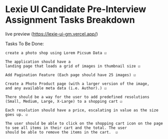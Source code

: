 # Lexie UI Candidate Pre-Interview Assignment Tasks Breakdown

live preview (https://lexie-ui-gm.vercel.app/)

Tasks To Be Done:

```
create a photo shop using Lorem Picsum Data ☑️
```

```
The application should have a
landing page that loads a grid of images in thumbnail size ☑️
```

```
Add Pagination Feature (Each page should have 25 images) ☑️
```

```
Create a Photo Product page (with a larger version of the image,
and any available meta data (i.e. Author).) ☑️
```

```
There should be a way for the user to add predefined resolutions
(Small, Medium, Large, X-Large) to a shopping cart ☑️
```

```
Each resolution should have a price, escalating in value as the size goes up. ☑️
```

```
The user should be able to click on the shopping cart icon on the page
to see all items in their cart and the total. The user
should be able to remove the items in the cart.  ☑️
```

